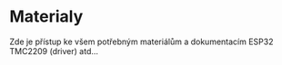# Materialy
Zde je přístup ke všem potřebným materiálům a dokumentacím
ESP32
TMC2209 (driver)
atd...
